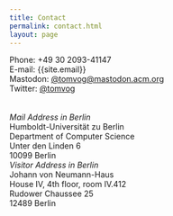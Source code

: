 ```yaml
---
title: Contact
permalink: contact.html
layout: page
---
```


<section class="vcard">
      Phone: +49 30 2093-41147 <br />
      E-mail: {{site.email}}  <br />
      Mastodon: <a rel="me" href="https://mastodon.acm.org/@tomvog" target="_blank">@tomvog@mastodon.acm.org</a> <br />
      Twitter: <a href="https://twitter.com/tomvog" target="_blank">@tomvog</a> <br />
    <br /><br class="mobile-break">
    <div class="contactleft">
      <em>Mail Address in Berlin</em> <br />
      Humboldt-Universität zu Berlin <br />
      Department of Computer Science <br />
      Unter den Linden 6 <br />
      10099 Berlin
    </div>
    <div class="contactright">
      <em>Visitor Address in Berlin</em> <br />
      Johann von Neumann-Haus <br />
      House IV, 4th floor, room IV.412 <br />
      Rudower Chaussee 25 <br />
      12489 Berlin
    </div>
</section>
